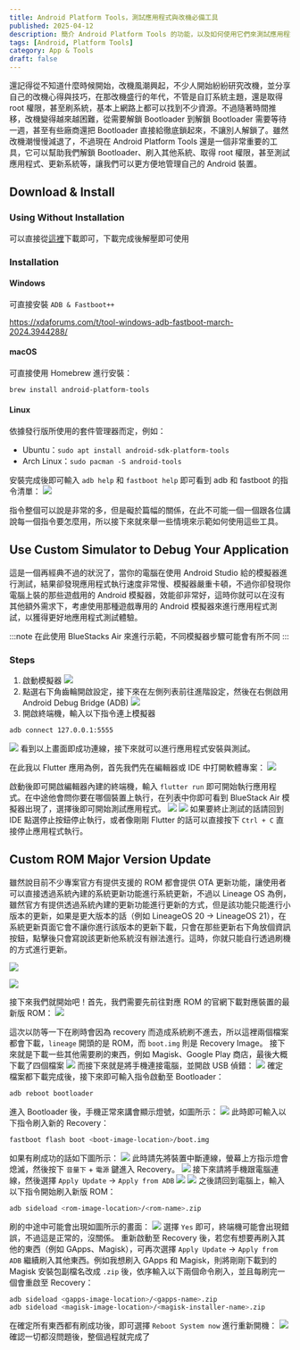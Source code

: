 ```yaml
---
title: Android Platform Tools，測試應用程式與改機必備工具
published: 2025-04-12
description: 簡介 Android Platform Tools 的功能，以及如何使用它們來測試應用程式、更新系統。
tags: [Android, Platform Tools]
category: App & Tools
draft: false
---
```

還記得從不知道什麼時候開始，改機風潮興起，不少人開始紛紛研究改機，並分享自己的改機心得與技巧，在那改機盛行的年代，不管是自訂系統主題，還是取得 root 權限，甚至刷系統，基本上網路上都可以找到不少資源。不過隨著時間推移，改機變得越來越困難，從需要解鎖 Bootloader 到解鎖 Bootloader 需要等待一週，甚至有些廠商還把 Bootloader 直接給徹底鎖起來，不讓別人解鎖了。雖然改機潮慢慢減退了，不過現在 Android Platform Tools 還是一個非常重要的工具，它可以幫助我們解鎖 Bootloader、刷入其他系統、取得 root 權限，甚至測試應用程式、更新系統等，讓我們可以更方便地管理自己的 Android 裝置。
## Download & Install
### Using Without Installation
可以直接從[這裡](https://developer.android.com/tools/releases/platform-tools)下載即可，下載完成後解壓即可使用
### Installation
#### Windows
可直接安裝 `ADB & Fastboot++`

https://xdaforums.com/t/tool-windows-adb-fastboot-march-2024.3944288/

#### macOS
可直接使用 Homebrew 進行安裝：
```bash
brew install android-platform-tools
```
#### Linux
依據發行版所使用的套件管理器而定，例如：
* Ubuntu：`sudo apt install android-sdk-platform-tools`
* Arch Linux：`sudo pacman -S android-tools`

安裝完成後即可輸入 `adb help` 和 `fastboot help` 即可看到 adb 和 fastboot 的指令清單：
![](./commands.png)

指令整個可以說是非常的多，但是礙於篇幅的關係，在此不可能一個一個跟各位講說每一個指令要怎麼用，所以接下來就來舉一些情境來示範如何使用這些工具。

## Use Custom Simulator to Debug Your Application
這是一個再經典不過的狀況了，當你的電腦在使用 Android Studio 給的模擬器進行測試，結果卻發現應用程式執行速度非常慢、模擬器嚴重卡頓，不過你卻發現你電腦上裝的那些遊戲用的 Android 模擬器，效能卻非常好，這時你就可以在沒有其他額外需求下，考慮使用那種遊戲專用的 Android 模擬器來進行應用程式測試，以獲得更好地應用程式測試體驗。

:::note
在此使用 BlueStacks Air 來進行示範，不同模擬器步驟可能會有所不同
:::
### Steps
1. 啟動模擬器
![](./launchsimulator.png)
2. 點選右下角齒輪開啟設定，接下來在左側列表前往進階設定，然後在右側啟用 Android Debug Bridge (ADB)
![](./enabledebug.png)
3. 開啟終端機，輸入以下指令連上模擬器
```bash title="Terminal"
adb connect 127.0.0.1:5555
```
![](./connected.png)
看到以上畫面即成功連線，接下來就可以進行應用程式安裝與測試。

在此我以 Flutter 應用為例，首先我們先在編輯器或 IDE 中打開軟體專案：
![](./openproject.png)

啟動後即可開啟編輯器內建的終端機，輸入 `flutter run` 即可開始執行應用程式。在中途他會問你要在哪個裝置上執行，在列表中你即可看到 BlueStack Air 模擬器出現了，選擇後即可開始測試應用程式。
![](./runapp.png)
![](./appresult.png)
如果要終止測試的話請回到 IDE 點選停止按鈕停止執行，或者像剛剛 Flutter 的話可以直接按下 `Ctrl + C` 直接停止應用程式執行。

## Custom ROM Major Version Update
雖然說目前不少專案官方有提供支援的 ROM 都會提供 OTA 更新功能，讓使用者可以直接透過系統內建的系統更新功能進行系統更新，不過以 Lineage OS 為例，雖然官方有提供透過系統內建的更新功能進行更新的方式，但是該功能只能進行小版本的更新，如果是更大版本的話（例如 LineageOS 20 -> LineageOS 21），在系統更新頁面它會不讓你進行該版本的更新下載，只會在那些更新右下角放個資訊按鈕，點擊後只會寫說該更新他系統沒有辦法進行。這時，你就只能自行透過刷機的方式進行更新。

![](./cannotupdate.png)

![](./cannotupdatedialog.png)

接下來我們就開始吧！首先，我們需要先前往對應 ROM 的官網下載對應裝置的最新版 ROM：
![](./downloadimg.png)

這次以防等一下在刷時會因為 recovery 而造成系統刷不進去，所以這裡兩個檔案都會下載，`lineage` 開頭的是 ROM，而 `boot.img` 則是 Recovery Image。
接下來就是下載一些其他需要刷的東西，例如 Magisk、Google Play 商店，最後大概下載了四個檔案
![](./images.png)
而接下來就是將手機連接電腦，並開啟 USB 偵錯：
![](./usbdebug.png)
確定檔案都下載完成後，接下來即可輸入指令啟動至 Bootloader：
```bash title="Terminal"
adb reboot bootloader
```
進入 Bootloader 後，手機正常來講會顯示燈號，如圖所示：
![](./bootloader.jpg)
此時即可輸入以下指令刷入新的 Recovery：
```bash title="Terminal"
fastboot flash boot <boot-image-location>/boot.img
```
如果有刷成功的話如下圖所示：
![](./bootimg.png)
此時請先將裝置中斷連線，螢幕上方指示燈會熄滅，然後按下 `音量下` + `電源` 鍵進入 Recovery。
![](./recovery.jpeg)
接下來請將手機跟電腦連線，然後選擇 `Apply Update` -> `Apply from ADB`
![](./applyupdate1.jpeg)
![](./applyupdate2.jpeg)
之後請回到電腦上，輸入以下指令開始刷入新版 ROM：
```bash title="Terminal"
adb sideload <rom-image-location>/<rom-name>.zip
```
刷的中途中可能會出現如圖所示的畫面：
![](./installadditional.jpeg)
選擇 `Yes` 即可，終端機可能會出現錯誤，不過這是正常的，沒關係。
重新啟動至 Recovery 後，若您有想要再刷入其他的東西（例如 GApps、Magisk），可再次選擇 `Apply Update` -> `Apply from ADB` 繼續刷入其他東西。例如我想刷入 GApps 和 Magisk，則將剛剛下載到的 Magisk 安裝包副檔名改成 `.zip` 後，依序輸入以下兩個命令刷入，並且每刷完一個會重啟至 Recovery：
```bash title="Terminal"
adb sideload <gapps-image-location>/<gapps-name>.zip
adb sideload <magisk-image-location>/<magisk-installer-name>.zip
```
在確定所有東西都有刷成功後，即可選擇 `Reboot System now` 進行重新開機：
![](./reboot.jpeg)
確認一切都沒問題後，整個過程就完成了
